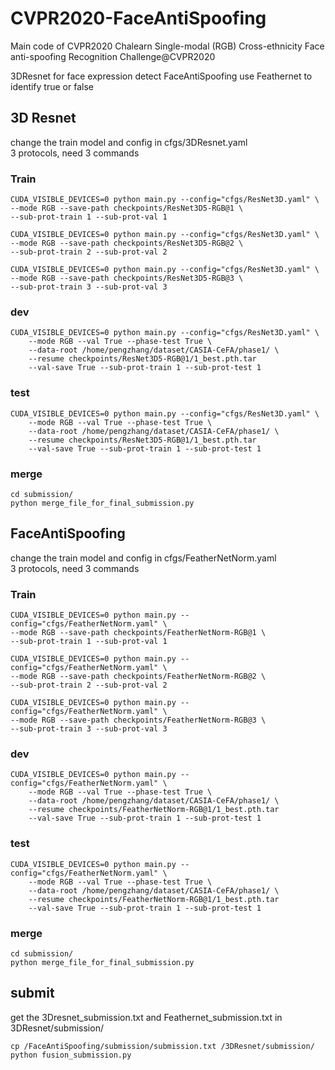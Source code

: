 # CVPR2020-FaceAntiSpoofing
Main code of CVPR2020 Chalearn Single-modal (RGB) Cross-ethnicity Face anti-spoofing Recognition Challenge@CVPR2020

3DResnet for face expression detect
FaceAntiSpoofing use Feathernet to identify true or false

## 3D Resnet

change the train model and config in cfgs/3DResnet.yaml<br>
3 protocols, need 3 commands

### Train
```
CUDA_VISIBLE_DEVICES=0 python main.py --config="cfgs/ResNet3D.yaml" \
--mode RGB --save-path checkpoints/ResNet3D5-RGB@1 \
--sub-prot-train 1 --sub-prot-val 1

CUDA_VISIBLE_DEVICES=0 python main.py --config="cfgs/ResNet3D.yaml" \
--mode RGB --save-path checkpoints/ResNet3D5-RGB@2 \
--sub-prot-train 2 --sub-prot-val 2

CUDA_VISIBLE_DEVICES=0 python main.py --config="cfgs/ResNet3D.yaml" \
--mode RGB --save-path checkpoints/ResNet3D5-RGB@3 \
--sub-prot-train 3 --sub-prot-val 3
```
### dev
```
CUDA_VISIBLE_DEVICES=0 python main.py --config="cfgs/ResNet3D.yaml" \
    --mode RGB --val True --phase-test True \    
    --data-root /home/pengzhang/dataset/CASIA-CeFA/phase1/ \
    --resume checkpoints/ResNet3D5-RGB@1/1_best.pth.tar
    --val-save True --sub-prot-train 1 --sub-prot-test 1
```
### test
```
CUDA_VISIBLE_DEVICES=0 python main.py --config="cfgs/ResNet3D.yaml" \
    --mode RGB --val True --phase-test True \    
    --data-root /home/pengzhang/dataset/CASIA-CeFA/phase1/ \
    --resume checkpoints/ResNet3D5-RGB@1/1_best.pth.tar
    --val-save True --sub-prot-train 1 --sub-prot-test 1
 ```
### merge
```
cd submission/
python merge_file_for_final_submission.py
```

## FaceAntiSpoofing
change the train model and config in cfgs/FeatherNetNorm.yaml<br>
3 protocols, need 3 commands

### Train
```
CUDA_VISIBLE_DEVICES=0 python main.py --config="cfgs/FeatherNetNorm.yaml" \
--mode RGB --save-path checkpoints/FeatherNetNorm-RGB@1 \
--sub-prot-train 1 --sub-prot-val 1

CUDA_VISIBLE_DEVICES=0 python main.py --config="cfgs/FeatherNetNorm.yaml" \
--mode RGB --save-path checkpoints/FeatherNetNorm-RGB@2 \
--sub-prot-train 2 --sub-prot-val 2

CUDA_VISIBLE_DEVICES=0 python main.py --config="cfgs/FeatherNetNorm.yaml" \
--mode RGB --save-path checkpoints/FeatherNetNorm-RGB@3 \
--sub-prot-train 3 --sub-prot-val 3
```
### dev
```
CUDA_VISIBLE_DEVICES=0 python main.py --config="cfgs/FeatherNetNorm.yaml" \
    --mode RGB --val True --phase-test True \    
    --data-root /home/pengzhang/dataset/CASIA-CeFA/phase1/ \
    --resume checkpoints/FeatherNetNorm-RGB@1/1_best.pth.tar
    --val-save True --sub-prot-train 1 --sub-prot-test 1
```
### test
```
CUDA_VISIBLE_DEVICES=0 python main.py --config="cfgs/FeatherNetNorm.yaml" \
    --mode RGB --val True --phase-test True \    
    --data-root /home/pengzhang/dataset/CASIA-CeFA/phase1/ \
    --resume checkpoints/FeatherNetNorm-RGB@1/1_best.pth.tar
    --val-save True --sub-prot-train 1 --sub-prot-test 1
 ```
### merge
```
cd submission/
python merge_file_for_final_submission.py
```
## submit
get the 3Dresnet_submission.txt and Feathernet_submission.txt in 3DResnet/submission/
```
cp /FaceAntiSpoofing/submission/submission.txt /3DResnet/submission/
python fusion_submission.py
```
